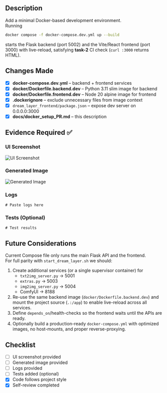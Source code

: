## Description
Add a minimal Docker-based development environment.  
Running

```bash
docker compose -f docker-compose.dev.yml up --build
```

starts the Flask backend (port 5002) and the Vite/React frontend (port 3000) with live-reload, satisfying **task-2** CI check (`curl :3000` returns HTML).

## Changes Made
- [x] **docker-compose.dev.yml** – backend + frontend services  
- [x] **docker/Dockerfile.backend.dev** – Python 3.11 slim image for backend  
- [x] **docker/Dockerfile.frontend.dev** – Node 20 alpine image for frontend  
- [x] **.dockerignore** – exclude unnecessary files from image context  
- [x] `dream_layer_frontend/package.json` – expose dev server on 0.0.0.0:3000  
- [x] **docs/docker_setup_PR.md** – this description

## Evidence Required ✅

### UI Screenshot
<!-- Paste a screenshot of the UI changes here -->
![UI Screenshot]()

### Generated Image
<!-- Paste an image generated with your changes here -->
![Generated Image]()

### Logs
<!-- Paste relevant logs that verify your changes work -->
```text
# Paste logs here
```

### Tests (Optional)
<!-- If you added tests, paste the test results here -->
```text
# Test results
```

## Future Considerations
Current Compose file only runs the main Flask API and the frontend.  
For full parity with `start_dream_layer.sh` we should:

1. Create additional services (or a single supervisor container) for  
   - `txt2img_server.py` → 5001  
   - `extras.py` → 5003  
   - `img2img_server.py` → 5004  
   - ComfyUI → 8188  
2. Re-use the same backend image (`docker/Dockerfile.backend.dev`) and mount the project source (`.:/app`) to enable live-reload across all services.  
3. Define `depends_on`/health-checks so the frontend waits until the APIs are ready.  
4. Optionally build a production-ready `docker-compose.yml` with optimized images, no host-mounts, and proper reverse-proxying.

## Checklist
- [ ] UI screenshot provided
- [ ] Generated image provided  
- [ ] Logs provided
- [ ] Tests added (optional)
- [x] Code follows project style
- [x] Self-review completed
